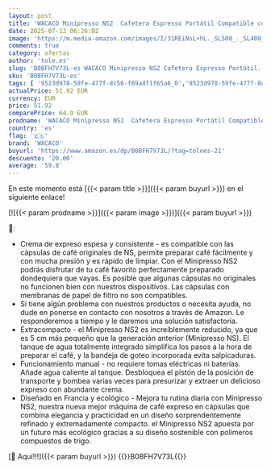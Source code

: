 ```yaml
---
layout: post
title: 'WACACO Minipresso NS2  Cafetera Espresso Portátil Compatible con Cápsulas Originales *Nespresso®* y Compatibles  Operación Manual  Mini Cafetera de 18 Bares  Máquina Café Portátil para Viajes  Camping'
date: 2025-07-12 06:26:02
image: 'https://m.media-amazon.com/images/I/31REiNsL+hL._SL500_._SL400_.jpg'
comments: true
category: ofertas
author: 'tole.es'
slug: 'B0BFH7V73L-es WACACO Minipresso NS2 Cafetera Espresso Portátil...'
sku: 'B0BFH7V73L-es'
tags: [ '9523d978-59fe-477f-8c56-f69a4f1f65a6_0','9523d978-59fe-477f-8c56-f69a4f1f65a6_3301','9523d978-59fe-477f-8c56-f69a4f1f65a6_6201','9523d978-59fe-477f-8c56-f69a4f1f65a6_6801','9523d978-59fe-477f-8c56-f69a4f1f65a6_701','9523d978-59fe-477f-8c56-f69a4f1f65a6_9101','Arborist Merchandising Root','CML-Kitchen','Cafeteras individuales','Hogar y cocina','Kitchen All','Los favoritos de nuestros clientes Social: Hogar y cocina','Los favoritos de nuestros clientes Social: Hogar y cocina líneas duras','Major Appliances','Máquinas cafeteras','New Arrivals Social: Home and Kitchen','Self Service','Special Features Stores','Top Brands Kitchen Appliances','Top Brands Kitchen Selection','Utensilios para café y té','cafetera','top brands_home_and_kitchen','wacaco','🇪🇸', ]
actualPrice: 51.92 EUR
currency: EUR
price: 51.92
comparePrice: 64.9 EUR
prodname: 'WACACO Minipresso NS2  Cafetera Espresso Portátil Compatible con Cápsulas Originales *Nespresso®* y Compatibles  Operación Manual  Mini Cafetera de 18 Bares  Máquina Café Portátil para Viajes  Camping'
country: 'es'
flag: '🇪🇸'
brand: 'WACACO'
buyurl: 'https://www.amazon.es/dp/B0BFH7V73L/?tag=tolees-21'
descuento: '20.00'
average: '59.8'
---
```


En este momento está [{{< param title >}}]({{< param buyurl >}}) en el siguiente enlace!

[![{{< param prodname >}}]({{< param image >}})]({{< param buyurl >}})

🔎:

- Crema de expreso espesa y consistente - es compatible con las cápsulas de café originales de NS, permite preparar café fácilmente y con mucha presión y es rápido de limpiar. Con el Minipresso NS2 podrás disfrutar de tu café favorito perfectamente preparado dondequiera que vayas. Es posible que algunas cápsulas no originales no funcionen bien con nuestros dispositivos. Las cápsulas con membranas de papel de filtro no son compatibles.
- Si tiene algún problema con nuestros productos o necesita ayuda, no dude en ponerse en contacto con nosotros a través de Amazon. Le responderemos a tiempo y le daremos una solución satisfactoria.
- Extracompacto - el Minipresso NS2 es increíblemente reducido, ya que es 5 cm más pequeño que la generación anterior (Minipresso NS). El tanque de agua totalmente integrado simplifica los pasos a la hora de preparar el café, y la bandeja de goteo incorporada evita salpicaduras.
- Funcionamiento manual - no requiere tomas eléctricas ni baterías. Añade agua caliente al tanque. Desbloquea el pistón de la posición de transporte y bombea varias veces para presurizar y extraer un delicioso expreso con abundante crema.
- Diseñado en Francia y ecológico - Mejora tu rutina diaria con Minipresso NS2, nuestra nueva mejor máquina de café expreso en cápsulas que combina elegancia y practicidad en un diseño sorprendentemente refinado y extremadamente compacto. el Minipresso NS2 apuesta por un futuro más ecológico gracias a su diseño sostenible con polímeros compuestos de trigo.

[🛒 Aquí!!!]({{< param buyurl >}})
{{<world>}}B0BFH7V73L{{</world>}}
